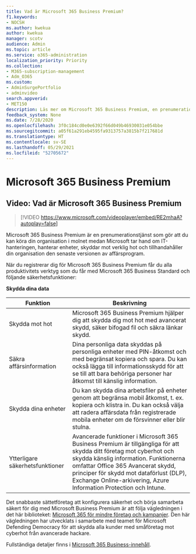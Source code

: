 ```yaml
---
title: Vad är Microsoft 365 Business Premium?
f1.keywords:
- NOCSH
ms.author: kwekua
author: kwekua
manager: scotv
audience: Admin
ms.topic: article
ms.service: o365-administration
localization_priority: Priority
ms.collection:
- M365-subscription-management
- Adm_O365
ms.custom:
- AdminSurgePortfolio
- adminvideo
search.appverid:
- MET150
description: Läs mer om Microsoft 365 Business Premium, en prenumerationstjänst som tar hand om IT-delen åt dig.
feedback_system: None
ms.date: 7/28/2020
ms.openlocfilehash: 3f0c184cd0e0e6392f66d049b46930031e054bbe
ms.sourcegitcommit: a05f61a291eb4595fa9313757a3815b7f217681d
ms.translationtype: HT
ms.contentlocale: sv-SE
ms.lasthandoff: 05/29/2021
ms.locfileid: "52705672"
---
```

# <a name="microsoft-365-business-premium"></a>Microsoft 365 Business Premium

## <a name="watch-what-is-microsoft-365-business-premium"></a>Video: Vad är Microsoft 365 Business Premium

> [!VIDEO https://www.microsoft.com/videoplayer/embed/RE2mhaA?autoplay=false]

Microsoft 365 Business Premium är en prenumerationstjänst som gör att du kan köra din organisation i molnet medan Microsoft tar hand om IT-hanteringen, hanterar enheter, skyddar mot verklig hot och tillhandahåller din organisation den senaste versionen av affärsprogram.

När du registrerar dig för Microsoft 365 Business Premium får du alla produktivitets verktyg som du får med Microsoft 365 Business Standard och följande säkerhetsfunktioner:

**Skydda dina data**


|Funktion|Beskrivning|
| --- | --- |
| Skydda mot hot | Microsoft 365 Business Premium hjälper dig att skydda dig mot hot med avancerat skydd, säker bifogad fil och säkra länkar skydd. |
| Säkra affärsinformation | Dina personliga data skyddas på personliga enheter med PIN-åtkomst och med begränsat kopiera och spara. Du kan också lägga till informationsskydd för att se till att bara behöriga personer har åtkomst till känslig information. |
| Skydda dina enheter | Du kan skydda dina arbetsfiler på enheter genom att begränsa mobil åtkomst, t. ex. kopiera och klistra in. Du kan också välja att radera affärsdata från registrerade mobila enheter om de försvinner eller blir stulna. |
| Ytterligare säkerhetsfunktioner | Avancerade funktioner i Microsoft 365 Business Premium är tillgängliga för att skydda ditt företag mot cyberhot och skydda känslig information. Funktionerna omfattar Office 365 Avancerat skydd, principer för skydd mot dataförlust (DLP), Exchange Online-arkivering, Azure Information Protection och Intune. |

Det snabbaste sättetföretag att konfigurera säkerhet och börja samarbeta säkert för dig med Microsoft Business Premium är att följa vägledningen i det här biblioteket: [Microsoft 365 för mindre företag och kampanjer](../campaigns/index.md). Den här vägledningen har utvecklats i samarbete med teamet för Microsoft Defending Democracy för att skydda alla kunder med småföretag mot cyberhot från avancerade hackare. 

Fullständiga detaljer finns i [Microsoft 365 Business-innehåll](../business/index.yml).